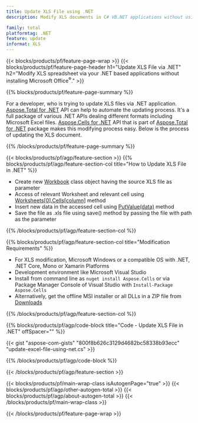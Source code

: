 ```yaml
---
title: Update XLS File using .NET
description: Modify XLS documents in C# VB.NET applications without using Microsoft Excel. 

family: total
platformtag: .NET
feature: update
informat: XLS
---
```

{{< blocks/products/pf/feature-page-wrap >}}
{{< blocks/products/pf/feature-page-header h1="Update XLS File via .NET" h2="Modify XLS spreadsheet via your .NET based applications without installing Microsoft Office<sup>&reg;</sup>." >}}

{{% blocks/products/pf/feature-page-summary %}}

For a developer, who is trying to update XLS files via .NET application. [Aspose.Total for .NET](https://products.aspose.com/total/net/) API can help to automate the updating process. It's a full package of various .NET APIs dealing different formats including Microsoft Excel files. [Aspose.Cells for .NET](https://products.aspose.com/cells/net/) API that is part of [Aspose.Total for .NET](https://products.aspose.com/total/net/) package makes this modifying process easy. Below is the process of updating the XLS document.

{{% /blocks/products/pf/feature-page-summary %}}

{{< blocks/products/pf/agp/feature-section >}}
{{% blocks/products/pf/agp/feature-section-col title="How to Update XLS File in .NET" %}}

- Create new [Workbook](https://reference.aspose.com/cells/net/aspose.cells/workbook/) class object having the source XLS file as parameter
- Access of relevant Worksheet and relevant cell using [Worksheets[0].Cells[column]](https://reference.aspose.com/cells/net/aspose.cells/worksheet/cells/) method
- Insert new data in the accessed cell using [PutValue(data)](https://reference.aspose.com/cells/net/aspose.cells/cell/putvalue/) method
- Save the file as .xls file using save() method by passing the file with path as the parameter

{{% /blocks/products/pf/agp/feature-section-col %}}

{{% blocks/products/pf/agp/feature-section-col title="Modification Requirements" %}}

- For XLS modification, Microsoft Windows or a compatible OS with .NET, .NET Core, Mono or Xamarin Platforms
- Development environment like Microsoft Visual Studio 
- Install from command line as ```nuget install Aspose.Cells``` or via Package Manager Console of Visual Studio with ```Install-Package Aspose.Cells```
- Alternatively, get the offline MSI installer or all DLLs in a ZIP file from [Downloads](https://releases.aspose.com/cells/net)

{{% /blocks/products/pf/agp/feature-section-col %}}

{{% blocks/products/pf/agp/code-block title="Code - Update XLS File in .NET" offSpacer="" %}}

{{< gist "aspose-com-gists" "800f8b626c3129d4682bc58338b93ecc" "update-excel-file-using-net.cs" >}}

{{% /blocks/products/pf/agp/code-block %}}

{{< /blocks/products/pf/agp/feature-section >}}

{{< blocks/products/pf/main-wrap-class isAutogenPage="true" >}}
{{< blocks/products/pf/agp/other-autogen-total >}}
{{< blocks/products/pf/agp/about-autogen-total >}}
{{< /blocks/products/pf/main-wrap-class >}}

{{< /blocks/products/pf/feature-page-wrap >}}
